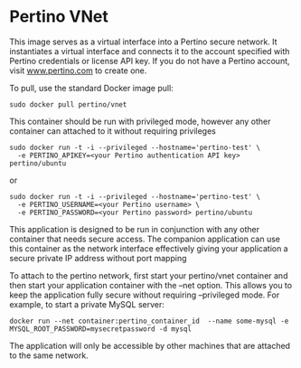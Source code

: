 Pertino VNet
==============

This image serves as a virtual interface into a Pertino secure network.
It instantiates a virtual interface and connects it to the account specified with Pertino credentials or 
license API key.
If you do not have a Pertino account, visit www.pertino.com to create one.

To pull, use the standard Docker image pull:

```
sudo docker pull pertino/vnet
```

This container should be run with privileged mode, however any other container can attached to it without 
requiring privileges

```
sudo docker run -t -i --privileged --hostname='pertino-test' \
  -e PERTINO_APIKEY=<your Pertino authentication API key> pertino/ubuntu
```

or

```
sudo docker run -t -i --privileged --hostname='pertino-test' \
  -e PERTINO_USERNAME=<your Pertino username> \
  -e PERTINO_PASSWORD=<your Pertino password> pertino/ubuntu
```

This application is designed to be run in conjunction with any other container that needs secure access. The companion application can use this container as the network interface effectively giving your application a secure private IP address without port mapping

To attach to the pertino network, first start your pertino/vnet container and then start your application container with the –net option. This allows you to keep the application fully secure without requiring –privileged mode. 
For example, to start a private MySQL server: 

```
docker run --net container:pertino_container_id  --name some-mysql -e MYSQL_ROOT_PASSWORD=mysecretpassword -d mysql
```

The application will only be accessible by other machines that are attached to the same network.
